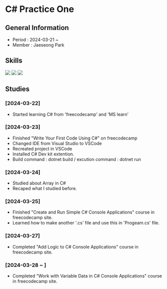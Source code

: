 # C# Practice One

## General Information
- Period : 2024-03-21 ~
- Member : Jaeseong Park

## Skills
<img src="https://img.shields.io/badge/visualstudio-5C2D91?style=for-the-badge&logo=visualstudio&logoColor=white">

<img src="https://img.shields.io/badge/vscode-007ACC?style=for-the-badge&logo=visualstudiocode&logoColor=white">

<img src="https://img.shields.io/badge/C%23-512BD4?style=for-the-badge&logo=csharp&logoColor=white">

## Studies
### [2024-03-22]
- Started learning C# from 'freecodecamp' and 'MS learn'

### [2024-03-23]
- Finished "Write Your First Code Using C#" on freecodecamp
- Changed IDE from Visual Studio to VSCode
- Recreated project in VSCode
- Installed C# Dev kit extention.
- Build command : dotnet build / excution command : dotnet run

### [2024-03-24]
- Studied about Array in C#
- Recaped what I studied before.

### [2024-03-25]
- Finished "Create and Run Simple C# Console Applications" course in freecodecamp site.
- Learned how to make another '.cs' file and use this in 'Progeam.cs' file.

### [2024-03-27]
- Completed "Add Logic to C# Console Applications" course in freecodecamp site.

### [2024-03-28 ~ ]
- Completed "Work with Variable Data in C# Console Applications" course in freecodecamp site.
